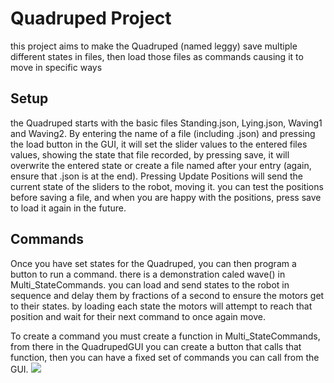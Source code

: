 # Quadruped Project
this project aims to make the Quadruped (named leggy) save multiple different states in files, then load those files as commands causing it to move in specific ways

## Setup
the Quadruped starts with the basic files Standing.json, Lying.json, Waving1 and Waving2. By entering the name of a file (including .json) and pressing the load button in the GUI, it will set the slider values to the entered files values, showing the state that file recorded, by pressing save, it will overwrite the entered state or create a file named after your entry (again, ensure that .json is at the end). Pressing Update Positions will send the current state of the sliders to the robot, moving it. you can test the positions before saving a file, and when you are happy with the positions, press save to load it again in the future.

## Commands
Once you have set states for the Quadruped, you can then program a button to run a command. there is a demonstration caled wave() in Multi_StateCommands. you can load and send states to the robot in sequence and delay them by fractions of a second to ensure the motors get to their states. by loading each state the motors will attempt to reach that position and wait for their next command to once again move.

To create a command you must create a function in Multi_StateCommands, from there in the QuadrupedGUI you can create a button that calls that function, then you can have a fixed set of commands you can call from the GUI.
![](https://github.com/EndurianEX/Quadruped/edit/main/VID20241122120731.gif)
